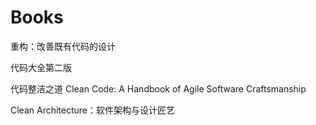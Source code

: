 # Books

重构：改善既有代码的设计

代码大全第二版

代码整洁之道 Clean Code: A Handbook of Agile Software Craftsmanship

Clean Architecture：软件架构与设计匠艺